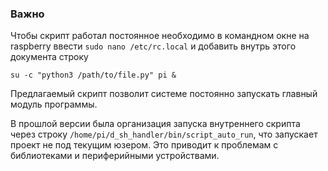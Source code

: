 ### Важно
Чтобы скрипт работал постоянное необходимо 
в командном окне
на raspberry ввести `sudo nano /etc/rc.local`
и добавить внутрь этого документа строку

`su -c "python3 /path/to/file.py" pi &`

Предлагаемый скрипт позволит системе 
постоянно запускать главный
модуль программы.

В прошлой версии была организация запуска внутреннего
скрипта через строку
`/home/pi/d_sh_handler/bin/script_auto_run`, 
что запускает проект не под текущим юзером. 
Это приводит 
к проблемам с библиотеками и 
периферийными устройствами.